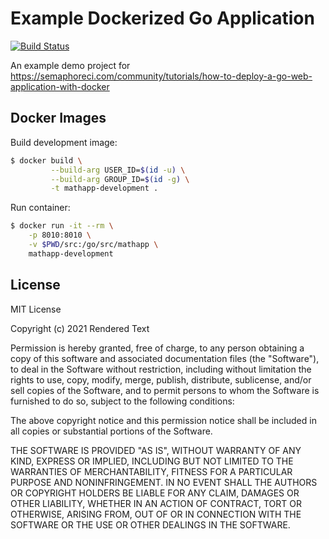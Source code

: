 # Example Dockerized Go Application

[![Build Status](https://tomfern.semaphoreci.com/badges/golang-mathapp/branches/master.svg)](https://tomfern.semaphoreci.com/projects/golang-mathapp)

An example demo project for https://semaphoreci.com/community/tutorials/how-to-deploy-a-go-web-application-with-docker

## Docker Images

Build development image:

```bash
$ docker build \
         --build-arg USER_ID=$(id -u) \
         --build-arg GROUP_ID=$(id -g) \
         -t mathapp-development .
```

Run container:

```bash
$ docker run -it --rm \
    -p 8010:8010 \
    -v $PWD/src:/go/src/mathapp \
    mathapp-development
```

## License

MIT License

Copyright (c) 2021 Rendered Text

Permission is hereby granted, free of charge, to any person obtaining a copy
of this software and associated documentation files (the "Software"), to deal
in the Software without restriction, including without limitation the rights
to use, copy, modify, merge, publish, distribute, sublicense, and/or sell
copies of the Software, and to permit persons to whom the Software is
furnished to do so, subject to the following conditions:

The above copyright notice and this permission notice shall be included in all
copies or substantial portions of the Software.

THE SOFTWARE IS PROVIDED "AS IS", WITHOUT WARRANTY OF ANY KIND, EXPRESS OR
IMPLIED, INCLUDING BUT NOT LIMITED TO THE WARRANTIES OF MERCHANTABILITY,
FITNESS FOR A PARTICULAR PURPOSE AND NONINFRINGEMENT. IN NO EVENT SHALL THE
AUTHORS OR COPYRIGHT HOLDERS BE LIABLE FOR ANY CLAIM, DAMAGES OR OTHER
LIABILITY, WHETHER IN AN ACTION OF CONTRACT, TORT OR OTHERWISE, ARISING FROM,
OUT OF OR IN CONNECTION WITH THE SOFTWARE OR THE USE OR OTHER DEALINGS IN THE
SOFTWARE.


